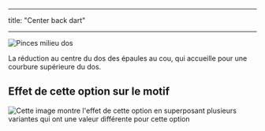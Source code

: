 - - -
title: "Center back dart"
- - -

![Pinces milieu dos](centerbackdart.svg)

La réduction au centre du dos des épaules au cou, qui accueille pour une courbure supérieure du dos.

## Effet de cette option sur le motif

![Cette image montre l'effet de cette option en superposant plusieurs variantes qui ont une valeur différente pour cette option](jaeger_centerbackdart_sample.svg "Effect of this option on the pattern")
